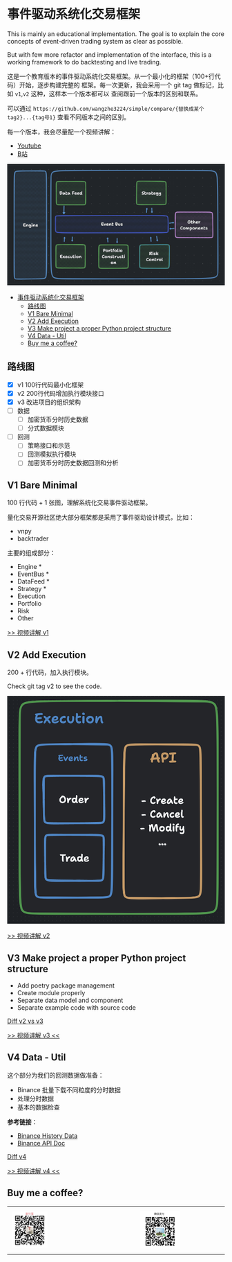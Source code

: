 # 事件驱动系统化交易框架

This is mainly an educational implementation. The goal is to explain the core 
concepts of event-driven trading system as clear as possible.

But with few more refactor and implementation of the interface, this is a working
framework to do backtesting and live trading.

这是一个教育版本的事件驱动系统化交易框架。从一个最小化的框架（100+行代码）开始，逐步构建完整的
框架。每一次更新，我会采用一个 git tag 做标记，比如 `v1`,`v2` 这种，这样本一个版本都可以
查阅跟前一个版本的区别和联系。

可以通过 `https://github.com/wangzhe3224/simple/compare/{替换成某个tag2}...{tag号1}`
查看不同版本之间的区别。

每一个版本，我会尽量配一个视频讲解：

- [Youtube](https://www.youtube.com/watch?v=wm7QLlzgo2M&list=PL5ETbHWvsj-FJUbOyDHHqu6IyK6Sd17Ba&index=13)
- [B站](https://space.bilibili.com/414096658/channel/collectiondetail?sid=91587)

![Architecture](./assets/fig1.png)

- [事件驱动系统化交易框架](#事件驱动系统化交易框架)
  - [路线图](#路线图)
  - [V1 Bare Minimal](#v1-bare-minimal)
  - [V2 Add Execution](#v2-add-execution)
  - [V3 Make project a proper Python project structure](#v3-make-project-a-proper-python-project-structure)
  - [V4 Data - Util](#v4-data---util)
  - [Buy me a coffee?](#buy-me-a-coffee)

## 路线图

- [x] v1 100行代码最小化框架
- [x] v2 200行代码增加执行模块接口
- [x] v3 改进项目的组织架构
- [ ] 数据
    - [ ] 加密货币分时历史数据
    - [ ] 分式数据模块
- [ ] 回测
    - [ ] 策略接口和示范
    - [ ] 回测模拟执行模块
    - [ ] 加密货币分时历史数据回测和分析

## V1 Bare Minimal

100 行代码 + 1 张图，理解系统化交易事件驱动框架。

量化交易开源社区绝大部分框架都是采用了事件驱动设计模式，比如：

- vnpy
- backtrader

主要的组成部分：

- Engine *
- EventBus *
- DataFeed *
- Strategy *
- Execution
- Portfolio
- Risk
- Other

[>> 视频讲解 v1](https://www.youtube.com/watch?v=wm7QLlzgo2M&t=1s)

## V2 Add Execution

200 + 行代码，加入执行模块。

Check git tag v2 to see the code. 

![](./assets/v2-execution.png)

[>> 视频讲解 v2](https://www.youtube.com/watch?v=Iy50u3qFYdc)

## V3 Make project a proper Python project structure

- Add poetry package management
- Create module properly
- Separate data model and component
- Separate example code with source code

[Diff v2 vs v3](https://github.com/wangzhe3224/simple/compare/v2...v3)

[>> 视频讲解 v3 <<](https://www.youtube.com/watch?v=5v25dblc2E0)

## V4 Data - Util

这个部分为我们的回测数据做准备：

- Binance 批量下载不同粒度的分时数据
- 处理分时数据
- 基本的数据检查

**参考链接**：

- [Binance History Data](https://data.binance.vision/?prefix=data/spot/monthly/klines/BTCUSDT/1m/)
- [Binance API Doc](https://binance-docs.github.io/apidocs/spot/en/#kline-candlestick-data)

[Diff v4](https://github.com/wangzhe3224/simple/compare/v3...v4)

[>> 视频讲解 v4 <<](https://www.youtube.com/watch?v=hfaIaRvQpe4)

## Buy me a coffee?

<div id="image-table">
    <table>
	    <tr>
            <td style="padding:10px">
<img src="https://raw.githubusercontent.com/wangzhe3224/landing/main/content/en/zhifubao.jpg"  width="30%" height="15%">
            </td>
            <td style="padding:10px">
<img src="https://raw.githubusercontent.com/wangzhe3224/landing/main/content/en/weixin.jpg"  width="50%" height="30%">
            </td>
        </tr>
    </table>
</div>